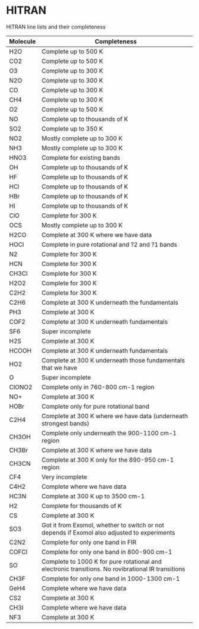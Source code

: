 # HITRAN
HITRAN line lists and their completeness

Molecule              |  Completeness 
----------------------|-----------------------------------
H2O                   |  Complete up to 500 K
CO2                   |  Complete up to 500 K
O3                    |  Complete up to 300 K
N2O                   |  Complete up to 300 K
CO                    |  Complete up to 300 K
CH4                   |  Complete up to 300 K
O2                    |  Complete up to 500 K
NO                    |  Complete up to thousands of K
SO2                   |  Complete up to 350 K
NO2                   |  Mostly complete up to 300 K
NH3                   |  Mostly complete up to 300 K
HNO3                  |  Complete for existing bands
OH                    |  Complete up to thousands of K
HF                    |  Complete up to thousands of K
HCl                   |  Complete up to thousands of K
HBr                   |  Complete up to thousands of K
HI                    |  Complete up to thousands of K
ClO                   |  Complete for 300 K
OCS                   |  Mostly complete up to 300 K
H2CO                  |  Complete at 300 K where we have data
HOCl                  |  Complete in pure rotational and ?2 and ?1 bands
N2                    |  Complete for 300 K
HCN                   |  Complete for 300 K
CH3Cl                 |  Complete for 300 K
H2O2                  |  Complete for 300 K
C2H2                  |  Complete for 300 K
C2H6                  |  Complete at 300 K underneath the fundamentals
PH3                   |  Complete at 300 K
COF2                  |  Complete at 300 K underneath fundamentals
SF6                   |  Super incomplete
H2S                   |  Complete at 300 K
HCOOH                 |  Complete at 300 K underneath fundamentals
HO2                   |  Complete at 300 K underneath those fundamentals that we have
O                     |  Super incomplete
ClONO2                |  Complete only in 760-800 cm-1 region
NO+                   |  Complete at 300 K
HOBr                  |  Complete only for pure rotational band
C2H4                  |  Complete at 300 K where we have data (underneath strongest bands)
CH3OH                 |  Complete only underneath the 900-1100 cm-1 region
CH3Br                 |  Complete at 300 K where we have data
CH3CN                 |  Complete at 300 K only for the 890-950 cm-1 region
CF4                   |  Very incomplete
C4H2                  |  Complete where we have data
HC3N                  |  Complete at 300 K up to 3500 cm-1
H2                    |  Complete for thousands of K
CS                    |  Complete at 300 K
SO3                   |  Got it from Exomol, whether to switch or not depends if Exomol also adjusted to experiments
C2N2                  |  Complete for only one band in FIR
COFCl                 |  Complete for only one band in 800-900 cm-1
SO                    |  Complete to 1000 K for pure rotational and electronic transitions. No rovibrational IR transitions
CH3F                  |  Complete for only one band in 1000-1300 cm-1
GeH4                  |  Complete where we have data
CS2                   |  Complete at 300 K
CH3I                  |  Complete where we have data
NF3                   |  Complete at 300 K




